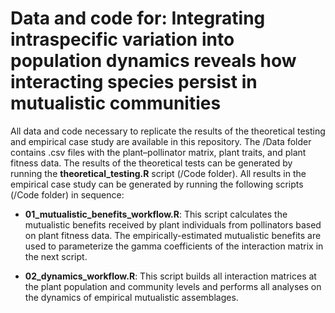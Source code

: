 # Data and code for: Integrating intraspecific variation into population dynamics reveals how interacting species persist in mutualistic communities

All data and code necessary to replicate the results of the theoretical testing and empirical case study are available in this repository. The /Data folder contains .csv files with the plant–pollinator matrix, plant traits, and plant fitness data. The results of the theoretical tests can be generated by running the **theoretical_testing.R** script (/Code folder). All results in the empirical case study can be generated by running the following scripts (/Code folder) in sequence:

- **01_mutualistic_benefits_workflow.R**: This script calculates the mutualistic benefits received by plant individuals from pollinators based on plant fitness data. The empirically-estimated mutualistic benefits are used to parameterize the gamma coefficients of the interaction matrix in the next script.

- **02_dynamics_workflow.R**: This script builds all interaction matrices at the plant population and community levels and performs all analyses on the dynamics of empirical mutualistic assemblages.

